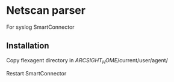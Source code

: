 # Netscan parser
For syslog SmartConnector

## Installation
Copy flexagent directory in $ARCSIGHT_HOME$/current/user/agent/

Restart SmartConnector

